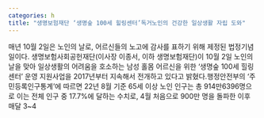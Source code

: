 ```yaml
---
categories: h
title: "생명보험재단 ‘생명숲 100세 힐링센터’독거노인의 건강한 일상생활 자립 도와"
---
```

매년 10월 2일은 노인의 날로, 어르신들의 노고에 감사를 표하기 위해 제정된 법정기념일이다. 생명보험사회공헌재단(이사장 이종서, 이하 생명보험재단)이 10월 2일 노인의 날을 맞아 일상생활의 어려움을 호소하는 남성 홀몸 어르신을 위한 ‘생명숲 100세 힐링센터’ 운영 지원사업을 2017년부터 지속해서 전개하고 있다고 밝혔다.행정안전부의 ‘주민등록인구통계’에 따르면 22년 8월 기준 65세 이상 노인 인구는 총 914만6396명으로 이는 전체 인구 중 17.7%에 달하는 수치로, 4월 처음으로 900만 명을 돌파한 이후 매달 3~4